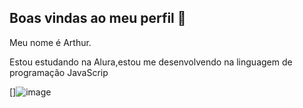 ## Boas vindas ao meu perfil 🖤

Meu nome é Arthur.

Estou estudando na Alura,estou me desenvolvendo na linguagem de programação JavaScrip




[]![image](https://github.com/user-attachments/assets/1bd08dad-1dda-4a05-bc0b-f7247c9a0dc7)
